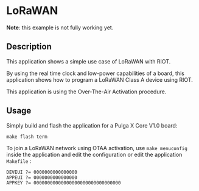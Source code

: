 LoRaWAN
=======

**Note**: this example is not fully working yet.

Description
-----------

This application shows a simple use case of LoRaWAN with RIOT.

By using the real time clock and low-power capabilities of a board, this
application shows how to program a LoRaWAN Class A device using RIOT.

This application is using the Over-The-Air Activation procedure.

Usage
-----

Simply build and flash the application for a Pulga X Core V1.0 board:

    make flash term

To join a LoRaWAN network using OTAA activation, use `make menuconfig`
inside the application and edit the configuration or edit the application
`Makefile` :

    DEVEUI ?= 0000000000000000
    APPEUI ?= 0000000000000000
    APPKEY ?= 00000000000000000000000000000000

